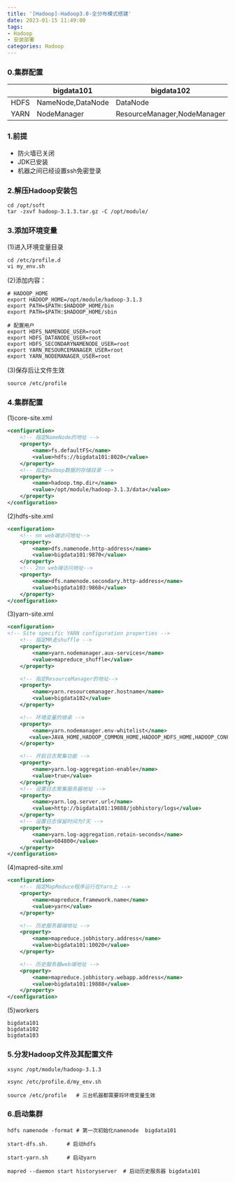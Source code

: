 ```yaml
---
title: '[Hadoop]-Hadoop3.0-全分布模式搭建'
date: 2023-01-15 11:49:00
tags: 
- Hadoop
- 安装部署
categories: Hadoop
---
```

### 0.集群配置
||bigdata101|bigdata102|bigdata103|
|-|-|-|-|
|HDFS|NameNode,DataNode|DataNode|SecondaryNameNode,DataNode|
|YARN|NodeManager|ResourceManager,NodeManager|NodeManager|

### 1.前提

* 防火墙已关闭
* JDK已安装
* 机器之间已经设置ssh免密登录

### 2.解压Hadoop安装包
```shell
cd /opt/soft
tar -zxvf hadoop-3.1.3.tar.gz -C /opt/module/
```

### 3.添加环境变量
(1)进入环境变量目录
```shell
cd /etc/profile.d
vi my_env.sh
```

(2)添加内容：
```shell
# HADOOP_HOME
export HADOOP_HOME=/opt/module/hadoop-3.1.3
export PATH=$PATH:$HADOOP_HOME/bin
export PATH=$PATH:$HADOOP_HOME/sbin

# 配置用户
export HDFS_NAMENODE_USER=root
export HDFS_DATANODE_USER=root
export HDFS_SECONDARYNAMENODE_USER=root
export YARN_RESOURCEMANAGER_USER=root
export YARN_NODEMANAGER_USER=root
```

(3)保存后让文件生效
```shell
source /etc/profile 
```

### 4.集群配置
(1)core-site.xml
```xml
<configuration>
    <!-- 指定NameNode的地址 -->
    <property>
        <name>fs.defaultFS</name>
        <value>hdfs://bigdata101:8020</value>
    </property>
    <!-- 指定hadoop数据的存储目录 -->
    <property>
        <name>hadoop.tmp.dir</name>
        <value>/opt/module/hadoop-3.1.3/data</value>
    </property>
</configuration>
```
(2)hdfs-site.xml
```xml
<configuration>
    <!-- nn web端访问地址-->
    <property>
        <name>dfs.namenode.http-address</name>
        <value>bigdata101:9870</value>
    </property>
    <!-- 2nn web端访问地址-->
    <property>
        <name>dfs.namenode.secondary.http-address</name>
        <value>bigdata103:9868</value>
    </property>
</configuration>
```
(3)yarn-site.xml
```xml
<configuration>
<!-- Site specific YARN configuration properties -->
    <!-- 指定MR走shuffle -->
    <property>
        <name>yarn.nodemanager.aux-services</name>
        <value>mapreduce_shuffle</value>
    </property>

    <!-- 指定ResourceManager的地址-->
    <property>
        <name>yarn.resourcemanager.hostname</name>
        <value>bigdata102</value>
    </property>

    <!-- 环境变量的继承 -->
    <property>
        <name>yarn.nodemanager.env-whitelist</name>
       <value>JAVA_HOME,HADOOP_COMMON_HOME,HADOOP_HDFS_HOME,HADOOP_CONF_DIR,CLASSPATH_PREPEND_DISTCACHE,HADOOP_YARN_HOME,HADOOP_MAPRED_HOME</value>
    </property>

    <!-- 开启日志聚集功能 -->
    <property>
        <name>yarn.log-aggregation-enable</name>
        <value>true</value>
    </property>
    <!-- 设置日志聚集服务器地址 -->
    <property>
        <name>yarn.log.server.url</name>
        <value>http://bigdata101:19888/jobhistory/logs</value>
    </property>
    <!-- 设置日志保留时间为7天 -->
    <property>
        <name>yarn.log-aggregation.retain-seconds</name>
        <value>604800</value>
    </property>
</configuration>
```
(4)mapred-site.xml
```xml
<configuration>
    <!-- 指定MapReduce程序运行在Yarn上 -->
    <property>
        <name>mapreduce.framework.name</name>
        <value>yarn</value>
    </property>

    <!-- 历史服务器端地址 -->
    <property>
        <name>mapreduce.jobhistory.address</name>
        <value>bigdata101:10020</value>
    </property>

    <!-- 历史服务器web端地址 -->
    <property>
        <name>mapreduce.jobhistory.webapp.address</name>
        <value>bigdata101:19888</value>
    </property>
</configuration>
```

(5)workers
```shell
bigdata101
bigdata102
bigdata103
```

### 5.分发Hadoop文件及其配置文件
```shell
xsync /opt/module/hadoop-3.1.3

xsync /etc/profile.d/my_env.sh

source /etc/profile   # 三台机器都需要将环境变量生效
```

### 6.启动集群
```shell
hdfs namenode -format # 第一次初始化namenode  bigdata101

start-dfs.sh.      # 启动hdfs

start-yarn.sh      # 启动yarn

mapred --daemon start historyserver  # 启动历史服务器 bigdata101
```